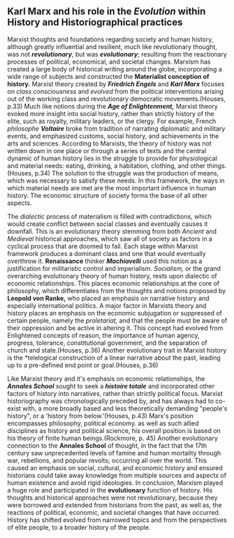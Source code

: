 ## **Karl Marx and his role in the **_Evolution_** within History and Historiographical practices**

Marxist thoughts and foundations regarding society and human history, although greatly influential and resilient, much like revolutionary thought, was not **_revolutionary_**, but was **_evolutionary_**; resulting from the reactionary processes of political, economical, and societal changes. Marxism has created a large body of historical writing around the globe, incorporating a wide range of subjects and constructed the **Materialist conception of history.** Marxist theory created by **_Friedrich Engels_** and **_Karl Marx_** focuses on *class consciousness* and *evolved* from the political interventions arising out of the working class and revolutionary democratic movements.(Houses, p.33) Much like notions during the **_Age of Enlightenment,_** Marxist theory evoked more insight into social history, rather than strictly history of the elite, such as royalty, military leaders, or the clergy. For example, French *philosophe* **_Voltaire_** broke from tradition of narrating diplomatic and military events, and emphasized customs, social history, and achievements in the arts and sciences. According to Marxists, the theory of history was not written down in one place or through a series of texts and the central dynamic of human history lies in the struggle to provide for physiological and material needs: eating, drinking, a habitation, clothing, and other things.(Houses, p.34) The solution to the struggle was the production of means, which was necessary to satisfy these needs. In this framework, the ways in which material needs are met are the most important influence in human history. The economic structure of society forms the base of all other aspects. 

The *dialectic* process of materialism is filled with contradictions, which would create conflict between social classes and eventually causes it downfall. This is an evolutionary theory stemming from both *Ancient* and *Medieval* historical approaches, which saw all of society as factors in a cyclical process that are doomed to fail. Each stage within Marxist framework produces a dominant class and one that would eventually overthrow it. **Renaissance** thinker **_Machiavelli_** used this notion as a justification for militaristic control and imperialism. *Socialism,* or the grand overarching evolutionary theory of human history, rests upon dialectic of economic relationships. This places economic relationships at the core of philosophy, which differentiates from the  thoughts and notions proposed by **Leopold von Ranke,** who placed an emphasis on narrative history and especially international politics. A major factor in Marxists theory and history places an emphasis on the economic subjugation or suppressed of certain people, namely the *proletariat,* and that the people must be aware of their oppression and be active in altering it. This concept had evolved from Enlightened concepts of reason, the importance of human agency, progress, tolerance, constitutional government, and the separation of church and state.(Houses, p.36) Another evolutionary trait in Marxist history is the *telelogical construction of a linear narrative about the past, leading up to a pre-defined end point or goal.(Houses, p.36) 

Like Marxist theory and it's emphasis on economic relationships, the **_Annales School_** sought to seek a **_histoire totale_** and incorporated other factors of history into narratives, rather than strictly political focus. Marxist historiography was chronologically preceded by, and has always had to co-exist with, a more broadly based and less theoretically demanding "people's history", or a 'history from below.'(Houses, p.43) Marx's position encompasses philosophy, political economy. as well as such allied disciplines as history and political science, his overall position is based on his theory of finite human beings.(Rockmore, p. 45) Another evolutionary connection to the **Annales School** of thought, in the fact that the 17th century saw unprecedented levels of famine and human mortality through war, rebellions, and popular revolts; occurring all over the world. This caused an emphasis on social, cultural, and economic history and ensured historians could take away knowledge from multiple sources and aspects of human existence and avoid rigid ideologies. In conclusion, Marxism played a huge role and participated in the **evolutionary** function of history. His thoughts and historical approaches were not revolutionary, because they were borrowed and extended from historians from the past, as well as, the reactions of political, economic, and societal changes that have occurred. History has shifted evolved from narrowed topics and from the perspectives of elite people, to a broader history of the people. 
